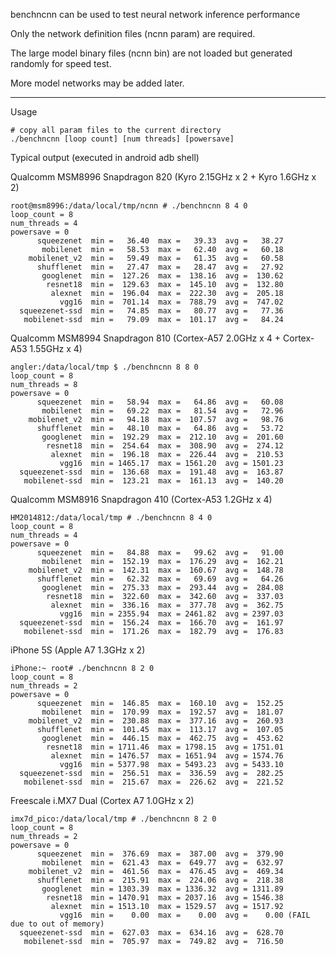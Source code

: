 benchncnn can be used to test neural network inference performance

Only the network definition files (ncnn param) are required.

The large model binary files (ncnn bin) are not loaded but generated randomly for speed test.

More model networks may be added later.

---

Usage
```
# copy all param files to the current directory
./benchncnn [loop count] [num threads] [powersave]
```

Typical output (executed in android adb shell)

Qualcomm MSM8996 Snapdragon 820 (Kyro 2.15GHz x 2 + Kyro 1.6GHz x 2)
```
root@msm8996:/data/local/tmp/ncnn # ./benchncnn 8 4 0
loop_count = 8
num_threads = 4
powersave = 0
      squeezenet  min =   36.40  max =   39.33  avg =   38.27
       mobilenet  min =   58.53  max =   62.40  avg =   60.18
    mobilenet_v2  min =   59.49  max =   61.35  avg =   60.58
      shufflenet  min =   27.47  max =   28.47  avg =   27.92
       googlenet  min =  127.26  max =  138.16  avg =  130.62
        resnet18  min =  129.63  max =  145.10  avg =  132.80
         alexnet  min =  196.04  max =  222.30  avg =  205.18
           vgg16  min =  701.14  max =  788.79  avg =  747.02
  squeezenet-ssd  min =   74.85  max =   80.77  avg =   77.36
   mobilenet-ssd  min =   79.09  max =  101.17  avg =   84.24
```

Qualcomm MSM8994 Snapdragon 810 (Cortex-A57 2.0GHz x 4 + Cortex-A53 1.55GHz x 4)
```
angler:/data/local/tmp $ ./benchncnn 8 8 0
loop_count = 8
num_threads = 8
powersave = 0
      squeezenet  min =   58.94  max =   64.86  avg =   60.08
       mobilenet  min =   69.22  max =   81.54  avg =   72.96
    mobilenet_v2  min =   94.18  max =  107.57  avg =   98.76
      shufflenet  min =   48.10  max =   64.86  avg =   53.72
       googlenet  min =  192.29  max =  212.10  avg =  201.60
        resnet18  min =  254.64  max =  308.90  avg =  274.12
         alexnet  min =  196.18  max =  226.44  avg =  210.53
           vgg16  min = 1465.17  max = 1561.20  avg = 1501.23
  squeezenet-ssd  min =  136.68  max =  191.48  avg =  163.87
   mobilenet-ssd  min =  123.21  max =  161.13  avg =  140.20
```

Qualcomm MSM8916 Snapdragon 410 (Cortex-A53 1.2GHz x 4)
```
HM2014812:/data/local/tmp # ./benchncnn 8 4 0
loop_count = 8
num_threads = 4
powersave = 0
      squeezenet  min =   84.88  max =   99.62  avg =   91.00
       mobilenet  min =  152.19  max =  176.29  avg =  162.21
    mobilenet_v2  min =  142.31  max =  160.67  avg =  148.78
      shufflenet  min =   62.32  max =   69.69  avg =   64.26
       googlenet  min =  275.33  max =  293.44  avg =  284.08
        resnet18  min =  322.60  max =  342.60  avg =  337.03
         alexnet  min =  336.16  max =  377.78  avg =  362.75
           vgg16  min = 2355.94  max = 2461.82  avg = 2397.03
  squeezenet-ssd  min =  156.24  max =  166.70  avg =  161.97
   mobilenet-ssd  min =  171.26  max =  182.79  avg =  176.83
```

iPhone 5S (Apple A7 1.3GHz x 2)
```
iPhone:~ root# ./benchncnn 8 2 0
loop_count = 8
num_threads = 2
powersave = 0
      squeezenet  min =  146.85  max =  160.10  avg =  152.25
       mobilenet  min =  170.99  max =  192.57  avg =  181.07
    mobilenet_v2  min =  230.88  max =  377.16  avg =  260.93
      shufflenet  min =  101.45  max =  113.17  avg =  107.05
       googlenet  min =  446.15  max =  462.75  avg =  453.62
        resnet18  min = 1711.46  max = 1798.15  avg = 1751.01
         alexnet  min = 1476.57  max = 1651.94  avg = 1574.76
           vgg16  min = 5377.98  max = 5493.23  avg = 5433.10
  squeezenet-ssd  min =  256.51  max =  336.59  avg =  282.25
   mobilenet-ssd  min =  215.67  max =  226.62  avg =  221.52
```

Freescale i.MX7 Dual (Cortex A7 1.0GHz x 2)
```
imx7d_pico:/data/local/tmp # ./benchncnn 8 2 0
loop_count = 8
num_threads = 2
powersave = 0
      squeezenet  min =  376.69  max =  387.00  avg =  379.90
       mobilenet  min =  621.43  max =  649.77  avg =  632.97
    mobilenet_v2  min =  461.56  max =  476.45  avg =  469.34
      shufflenet  min =  215.91  max =  224.06  avg =  218.38
       googlenet  min = 1303.39  max = 1336.32  avg = 1311.89
        resnet18  min = 1470.91  max = 2037.16  avg = 1546.38
         alexnet  min = 1513.10  max = 1529.57  avg = 1517.92
           vgg16  min =    0.00  max =    0.00  avg =    0.00 (FAIL due to out of memory)
  squeezenet-ssd  min =  627.03  max =  634.16  avg =  628.70
   mobilenet-ssd  min =  705.97  max =  749.82  avg =  716.50
```
